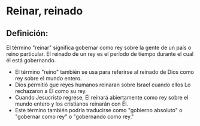 # Reinar, reinado

## Definición: 

El término "reinar" significa gobernar como rey sobre la gente de un país o reino particular.  El reinado de un rey es el período de tiempo durante el cual él está gobernando.

* El término "reino" también se usa para referirse al reinado de Dios como rey sobre el mundo entero.
* Dios permitió que reyes humanos reinaran sobre Israel cuando ellos Lo rechazaron a Él como su rey.
* Cuando Jesucristo regrese, Él reinará abiertamente como rey sobre el mundo entero y los cristianos reinarán con Él.
* Este término también podría traducirse como "gobierno absoluto" o  "gobernar como rey" o "gobernando como rey."

